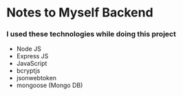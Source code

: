 # Notes to Myself Backend

### I used these technologies while doing this project


* Node JS
* Express JS
* JavaScript
* bcryptjs
* jsonwebtoken
* mongoose (Mongo DB)
